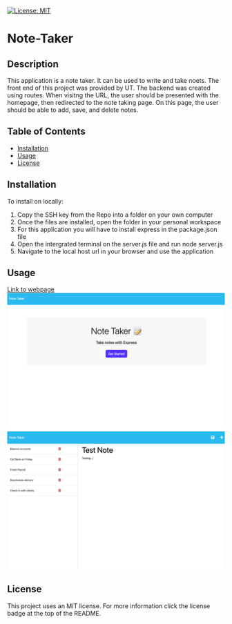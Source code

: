 [![License: MIT](https://img.shields.io/badge/License-MIT-yellow.svg)](https://opensource.org/licenses/MIT)
# Note-Taker
## Description 
This application is a note taker. It can be used to write and take noets. The front end of this project was provided by UT. The backend was created using routes. When visitng the URL, the user should be presented with the homepage, then redirected to the note taking page. On this page, the user should be able to add, save, and delete notes. 
## Table of Contents
- [Installation](#installation)
- [Usage](#usage)
- [License](#license)
## Installation
To install on locally:
1. Copy the SSH key from the Repo into a folder on your own computer
2. Once the files are installed, open the folder in your personal workspace
3. For this application you will have to install express in the package.json file
4. Open the intergrated terminal on the server.js file and run node server.js
5. Navigate to the local host url in your browser and use the application

## Usage
[Link to webpage](https://uta-challenge-11.herokuapp.com/notes)
![Home Page](./public/assets/sc1.png)
![Notes Page](./public/assets/sc2.png)
## License
This project uses an MIT license. For more information click the license badge at the top of the README.
